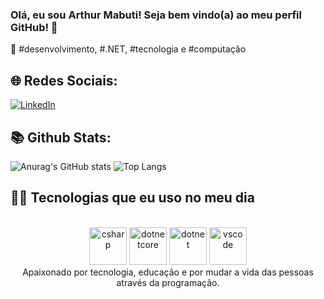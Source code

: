### Olá, eu sou Arthur Mabuti! Seja bem vindo(a) ao meu perfil GitHub! 👋
 💫 #desenvolvimento, #.NET, #tecnologia e #computação

##  🌐 Redes Sociais: 
[![LinkedIn](https://img.shields.io/badge/linkedin-%230077B5.svg?style=for-the-badge&logo=linkedin&logoColor=white)](https://www.linkedin.com/in/arthur-mabuti-229810172/)

## 📚 Github Stats:
![Anurag's GitHub stats](https://github-readme-stats.vercel.app/api?username=ArthurMabuti&show_icons=true&theme=dracula)
![Top Langs](https://github-readme-stats.vercel.app/api/top-langs/?username=ArthurMabuti&layout=compact)

## 👨‍💻 Tecnologias que eu uso no meu dia

<div align="center"style="display: inline_block"><br/>
    <img alt="csharp" height="60" src="https://cdn.jsdelivr.net/gh/devicons/devicon@latest/icons/csharp/csharp-original.svg" />
    <img alt="dotnetcore" height="60" src="https://cdn.jsdelivr.net/gh/devicons/devicon@latest/icons/dotnetcore/dotnetcore-original.svg" />
    <img alt="dotnet" height="60" src="https://cdn.jsdelivr.net/gh/devicons/devicon@latest/icons/dot-net/dot-net-plain-wordmark.svg" />
    <img alt="vscode" height="60" src="https://cdn.jsdelivr.net/gh/devicons/devicon@latest/icons/vscode/vscode-original.svg" />
    <br/>
    Apaixonado por tecnologia, educação e por mudar a vida das pessoas através da programação.
</div>

